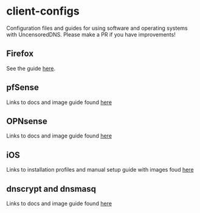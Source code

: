 # client-configs
Configuration files and guides for using software and operating systems with UncensoredDNS. Please make a PR if you have improvements!

## Firefox
See the guide [here](firefox.md).

## pfSense

Links to docs and image guide found [here](./pfsense.md)


## OPNsense

Links to docs and image guide found [here](./opnsense.md)

## iOS

Links to installation profiles and manual setup guide with images foud [here](./ios.md)


## dnscrypt and dnsmasq

Links to docs and image guide found [here](./dnscrypt-proxy-and-dnsmasq.md)